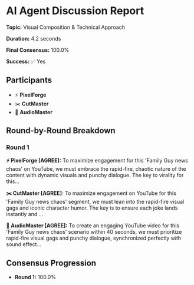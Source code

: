 # AI Agent Discussion Report

**Topic:** Visual Composition & Technical Approach

**Duration:** 4.2 seconds

**Final Consensus:** 100.0%

**Success:** ✅ Yes

## Participants

- ⚡ **PixelForge**
- ✂️ **CutMaster**
- 🎵 **AudioMaster**

## Round-by-Round Breakdown

### Round 1

**⚡ PixelForge [AGREE]:** To maximize engagement for this 'Family Guy news chaos' on YouTube, we must embrace the rapid-fire, chaotic nature of the content with dynamic visuals and punchy dialogue. The key to virality for this...

**✂️ CutMaster [AGREE]:** To maximize engagement on YouTube for this 'Family Guy news chaos' segment, we must lean into the rapid-fire visual gags and iconic character humor. The key is to ensure each joke lands instantly and ...

**🎵 AudioMaster [AGREE]:** To create an engaging YouTube video for this 'Family Guy news chaos' scenario within 40 seconds, we must prioritize rapid-fire visual gags and punchy dialogue, synchronized perfectly with sound effect...

## Consensus Progression

- **Round 1:** 100.0%

